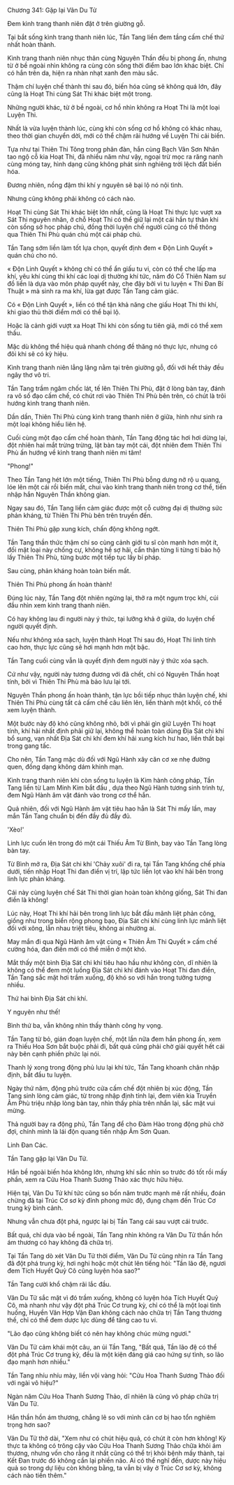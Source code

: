 




Chương 341: Gặp lại Vân Du Tử


Đem kình trang thanh niên đặt ở trên giường gỗ.

Tại bắt sống kình trang thanh niên lúc, Tần Tang liền đem tầng cấm chế thứ nhất hoàn thành.

Kình trang thanh niên nhục thân cùng Nguyên Thần đều bị phong ấn, nhưng từ ở bề ngoài nhìn không ra cùng còn sống thời điểm bao lớn khác biệt. Chỉ có hắn trên da, hiện ra nhàn nhạt xanh đen màu sắc.

Thậm chí luyện chế thành thi sau đó, biến hóa cũng sẽ không quá lớn, đây cũng là Hoạt Thi cùng Sát Thi khác biệt một trong.

Những người khác, từ ở bề ngoài, cơ hồ nhìn không ra Hoạt Thi là một loại Luyện Thi.

Nhất là vừa luyện thành lúc, cùng khi còn sống cơ hồ không có khác nhau, theo thời gian chuyển dời, mới có thể chậm rãi hướng về Luyện Thi cải biến.

Tựa như tại Thiên Thi Tông trong phân đàn, hắn cùng Bạch Vân Sơn Nhân tao ngộ cỗ kia Hoạt Thi, đã nhiều năm như vậy, ngoại trừ mọc ra răng nanh cùng móng tay, hình dạng cũng không phát sinh nghiêng trời lệch đất biến hóa.

Đương nhiên, nồng đậm thi khí y nguyên sẽ bại lộ nó nội tình.

Nhưng cũng không phải không có cách nào.

Hoạt Thi cùng Sát Thi khác biệt lớn nhất, cũng là Hoạt Thi thực lực vượt xa Sát Thi nguyên nhân, ở chỗ Hoạt Thi có thể giữ lại một cái hắn tự thân khi còn sống sở học pháp chú, đồng thời luyện chế người cũng có thể thông qua Thiên Thi Phù quán chú một cái pháp chú.

Tần Tang sớm liền làm tốt lựa chọn, quyết định đem « Độn Linh Quyết » quán chú cho nó.

« Độn Linh Quyết » không chỉ có thể ẩn giấu tu vi, còn có thể che lấp ma khí, yêu khí cùng thi khí các loại dị thường khí tức, năm đó Cổ Thiên Nam sư đồ liền là dựa vào môn pháp quyết này, che đậy bởi vì tu luyện « Thi Đan Bí Thuật » mà sinh ra ma khí, lừa gạt được Tần Tang cảm giác.

Có « Độn Linh Quyết », liền có thể tận khả năng che giấu Hoạt Thi thi khí, khi giao thủ thời điểm mới có thể bại lộ.

Hoặc là cảnh giới vượt xa Hoạt Thi khi còn sống tu tiên giả, mới có thể xem thấu.

Mặc dù không thể hiệu quả nhanh chóng đề thăng nó thực lực, nhưng có đôi khi sẽ có kỳ hiệu.

Kình trang thanh niên lẳng lặng nằm tại trên giường gỗ, đối với hết thảy đều ngây thơ vô tri.

Tần Tang trầm ngâm chốc lát, tế lên Thiên Thi Phù, đặt ở lòng bàn tay, đánh ra vô số đạo cấm chế, có chút rơi vào Thiên Thi Phù bên trên, có chút là trôi hướng kình trang thanh niên.

Dần dần, Thiên Thi Phù cùng kình trang thanh niên ở giữa, hình như sinh ra một loại không hiểu liên hệ.

Cuối cùng một đạo cấm chế hoàn thành, Tần Tang động tác hơi hơi dừng lại, đột nhiên hai mắt trừng trừng, lật bàn tay một cái, đột nhiên đem Thiên Thi Phù ấn hướng về kình trang thanh niên mi tâm!

"Phong!"

Theo Tần Tang hét lớn một tiếng, Thiên Thi Phù bỗng dưng nở rộ u quang, lóe lên một cái rồi biến mất, chui vào kình trang thanh niên trong cơ thể, tiến nhập hắn Nguyên Thần không gian.

Ngay sau đó, Tần Tang liền cảm giác được một cỗ cường đại dị thường sức phản kháng, từ Thiên Thi Phù bên trên truyền đến.

Thiên Thi Phù gặp xung kích, chấn động không ngớt.

Tần Tang thần thức thậm chí so cùng cảnh giới tu sĩ còn mạnh hơn một ít, đối mặt loại này chống cự, không hề sợ hãi, cẩn thận từng li từng tí bảo hộ lấy Thiên Thi Phù, từng bước một tiếp tục lấy bí pháp.

Sau cùng, phản kháng hoàn toàn biến mất.

Thiên Thi Phù phong ấn hoàn thành!

Đúng lúc này, Tần Tang đột nhiên ngừng lại, thở ra một ngụm trọc khí, cúi đầu nhìn xem kình trang thanh niên.

Có hay không lau đi người này ý thức, tại lưỡng khả ở giữa, do luyện chế người quyết định.

Nếu như không xóa sạch, luyện thành Hoạt Thi sau đó, Hoạt Thi linh tính cao hơn, thực lực cũng sẽ hơi mạnh hơn một bậc.

Tần Tang cuối cùng vẫn là quyết định đem người này ý thức xóa sạch.

Cứ như vậy, người này tương đương với đã chết, chỉ có Nguyên Thần hoạt tính, bởi vì Thiên Thi Phù mà bảo lưu lại tới.

Nguyên Thần phong ấn hoàn thành, tận lực bồi tiếp nhục thân luyện chế, khi Thiên Thi Phù cùng tất cả cấm chế câu liên lên, liền thành một khối, có thể xem luyện thành.

Một bước này độ khó cũng không nhỏ, bởi vì phải gìn giữ Luyện Thi hoạt tính, khí hải nhất định phải giữ lại, không thể hoàn toàn dùng Địa Sát chi khí bổ sung, vạn nhất Địa Sát chi khí đem khí hải xung kích hư hao, liền thất bại trong gang tấc.

Cho nên, Tần Tang mặc dù đối với Ngũ Hành xây căn cơ xe nhẹ đường quen, đồng dạng không dám khinh mạn.

Kình trang thanh niên khi còn sống tu luyện là Kim hành công pháp, Tần Tang liền từ Lam Minh Kim bắt đầu , dựa theo Ngũ Hành tương sinh trình tự, đem Ngũ Hành âm vật đánh vào trong cơ thể hắn.

Quả nhiên, đối với Ngũ Hành âm vật tiêu hao hẳn là Sát Thi mấy lần, may mắn Tần Tang chuẩn bị đến đầy đủ đầy đủ.

'Xèo!'

Linh lực cuốn lên trong đó một cái Thiếu Âm Từ Bình, bay vào Tần Tang lòng bàn tay.

Từ Bình mở ra, Địa Sát chi khí 'Chảy xuôi' đi ra, tại Tần Tang khống chế phía dưới, tiến nhập Hoạt Thi đan điền vị trí, lập tức liền lọt vào khí hải bên trong linh lực phản kháng.

Cái này cùng luyện chế Sát Thi thời gian hoàn toàn không giống, Sát Thi đan điền là không!

Lúc này, Hoạt Thi khí hải bên trong linh lực bắt đầu mãnh liệt phản công, giống như trong biển rộng phong bạo, Địa Sát chi khí cùng linh lực mãnh liệt đối với xông, lẫn nhau triệt tiêu, không ai nhường ai.

May mắn đi qua Ngũ Hành âm vật cùng « Thiên Âm Thi Quyết » cấm chế cường hóa, đan điền mới có thể miễn ở một khó.

Mắt thấy một bình Địa Sát chi khí tiêu hao hầu như không còn, dĩ nhiên là không có thể đem một luồng Địa Sát chi khí đánh vào Hoạt Thi đan điền, Tần Tang sắc mặt hơi trầm xuống, độ khó so với hắn trong tưởng tượng nhiều.

Thứ hai bình Địa Sát chi khí.

Y nguyên như thế!

Bình thứ ba, vẫn không nhìn thấy thành công hy vọng.

Tần Tang từ bỏ, gián đoạn luyện chế, một lần nữa đem hắn phong ấn, xem ra Thiếu Hoa Sơn bắt buộc phải đi, bất quá cũng phải chờ giải quyết hết cái này bên cạnh phiền phức lại nói.

Thanh lý xong trong động phủ lưu lại khí tức, Tần Tang khoanh chân nhập định, bắt đầu tu luyện.

Ngày thứ năm, động phủ trước cửa cấm chế đột nhiên bị xúc động, Tần Tang sinh lòng cảm giác, từ trong nhập định tỉnh lại, đem viên kia Truyền Âm Phù triệu nhập lòng bàn tay, nhìn thấy phía trên nhắn lại, sắc mặt vui mừng.

Thả người bay ra động phủ, Tần Tang để cho Đàm Hào trong động phủ chờ đợi, chính mình là lái độn quang tiến nhập Âm Sơn Quan.

Linh Đan Các.

Tần Tang gặp lại Vân Du Tử.

Hắn bề ngoài biến hóa không lớn, nhưng khí sắc nhìn so trước đó tốt rồi mấy phần, xem ra Cửu Hoa Thanh Sương Thảo xác thực hữu hiệu.

Hiện tại, Vân Du Tử khí tức cũng so bốn năm trước mạnh mẽ rất nhiều, đoán chừng đã tại Trúc Cơ sơ kỳ đỉnh phong mức độ, đụng chạm đến Trúc Cơ trung kỳ bình cảnh.

Nhưng vẫn chưa đột phá, ngược lại bị Tần Tang cái sau vượt cái trước.

Bất quá, chỉ dựa vào bề ngoài, Tần Tang nhìn không ra Vân Du Tử thần hồn ám thương có hay không đã chữa trị.

Tại Tần Tang dò xét Vân Du Tử thời điểm, Vân Du Tử cũng nhìn ra Tần Tang đã đột phá trung kỳ, hơi nghi hoặc một chút lên tiếng hỏi: "Tần lão đệ, ngươi đem Tích Huyết Quỷ Cô cũng luyện hóa sao?"

Tần Tang cười khổ chậm rãi lắc đầu.

Vân Du Tử sắc mặt vì đó trầm xuống, không có luyện hóa Tích Huyết Quỷ Cô, mà nhanh như vậy đột phá Trúc Cơ trung kỳ, chỉ có thể là một loại tình huống, Huyền Văn Hợp Vận Đan không cách nào chữa trị Tần Tang thương thế, chỉ có thể đem dược lực dùng để tăng cao tu vi.

"Lão đạo cũng không biết có nên hay không chúc mừng ngươi."

Vân Du Tử cảm khái một câu, an ủi Tần Tang, "Bất quá, Tần lão đệ có thể đột phá Trúc Cơ trung kỳ, đều là một kiện đáng giá cao hứng sự tình, so lão đạo mạnh hơn nhiều."

Tần Tang nhíu nhíu mày, liền vội vàng hỏi: "Cửu Hoa Thanh Sương Thảo đối với ngài vô hiệu?"

Ngàn năm Cửu Hoa Thanh Sương Thảo, dĩ nhiên là cũng vô pháp chữa trị Vân Du Tử.

Hắn thần hồn ám thương, chẳng lẽ so với mình căn cơ bị hao tổn nghiêm trọng hơn sao?

Vân Du Tử thở dài, "Xem như có chút hiệu quả, có chút ít còn hơn không! Kỳ thực ta không có trông cậy vào Cửu Hoa Thanh Sương Thảo chữa khỏi ám thương, nhưng vốn cho rằng ít nhất cũng có thể trị khỏi bệnh mấy thành, tại Kết Đan trước đó không cần lại phiền não. Ai có thể nghĩ đến, dược này hiệu quả so trong dự liệu còn không bằng, ta vẫn bị vây ở Trúc Cơ sơ kỳ, không cách nào tiến thêm."





